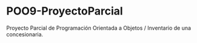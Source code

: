# POO9-ProyectoParcial
Proyecto Parcial de Programación Orientada a Objetos / Inventario de una concesionaria.
